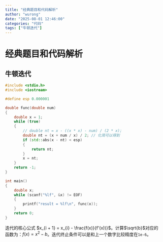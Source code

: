 ```yaml
---
title: "经典题目和代码解析"
author: "wurong"
date: "2025-08-01 12:46:00"
categories: "代码"
tags: ["牛顿迭代"]
---
```


# 经典题目和代码解析

## 牛顿迭代

``` cpp
#include <stdio.h>
#include <iostream>

#define esp 0.000001

double func(double num)
{
    double x = 1;
    while (true)
    {
        // double nt = x - ((x * x) - num) / (2 * x);
        double nt = (x + num / x) / 2; // 化简可以得到
        if (std::abs(x - nt) < esp)
        {
            return nt;
        }
        x = nt;
    }
    return -1;
}

int main()
{
    double x;
    while (scanf("%lf", &x) != EOF)
    {
        printf("result = %lf\n", func(x));
    }
    return 0;
}
```

迭代的核心公式 $x_{i + 1} = x_{i} - \frac{f(x)}{f'(x))}$。计算$\sqrt{b}$对应的函数为：$f(x) = x^{2} - b$。迭代终止条件可以是和上一个数字比较精度在`1e-6`。
